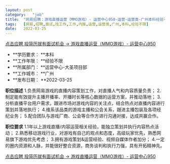 ```yaml
---
layout:	post
category:	"job"
title:	"网易招聘：游戏直播运营（MMO游戏）- 运营中心950-运营-运营类-广州本科经验不限"
tags:	[网易,招聘,面试,找工作,工作,内推,运营,运营类,广州,本科,经验不限]
date:	2022-03-25
---
```


[点击应聘 投简历就有面试机会 -> 游戏直播运营（MMO游戏）- 运营中心950](http://mobile.bole.netease.com/bole/boleDetail?id=17000&employeeId=346f03c3cda5f04c&key=all)



- **学历要求： **本科
- **工作年限： **经验不限
- **所属部门： **运营中心-大圣项目部
- **工作城市： **广州
- **发布日期： **2022-03-25



**职位描述**
1.负责网易游戏的直播内容策划工作，对直播人气和内容质量负责； 
2.制定能有效提升主播开播率、开播时长等核心数据的运营方案，并推动落地；
3.分析直播平台用户需求，跟进市场对游戏内容的关注点，结合热点对直播内容进行策划并落地执行； 
4.维系该品类的游戏主播和公会关系，跟进主播包装及各项经纪业务； 
5.配合团队与游戏厂商、公会等合作方进行沟通对接，达成共赢合作。




**职位要求**
1.1年以上游戏直播/内容运营相关经验，能独立策划并执行内容热点活动； 
2.熟悉移动游戏行业，对游戏有自己的观点和态度，高级玩家优先，熟悉网易旗下游戏优先考虑； 
3.拥有游戏策划&amp;运营经验、视频自媒体作者加分； 
4.一定的圈内资源和人脉，并能很好整合资源，商务谈判和执行力强，具有开拓精神先。



[点击应聘 投简历就有面试机会 -> 游戏直播运营（MMO游戏）- 运营中心950](http://mobile.bole.netease.com/bole/boleDetail?id=17000&employeeId=346f03c3cda5f04c&key=all)